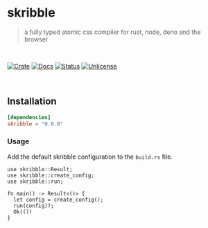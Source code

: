 # skribble

> a fully typed atomic css compiler for rust, node, deno and the browser

<br />

[![Crate][crate-image]][crate-link] [![Docs][docs-image]][docs-link] [![Status][ci-status-image]][ci-status-link] [![Unlicense][unlicense-image]][unlicense-link]

<br />

## Installation

```toml
[dependencies]
skribble = "0.0.0"
```

### Usage

Add the default skribble configuration to the `build.rs` file.

```rust,no_run
use skribble::Result;
use skribble::create_config;
use skribble::run;

fn main() -> Result<()> {
  let config = create_config();
  run(config)?;
  Ok(())
}
```

[crate-image]: https://img.shields.io/crates/v/skribble.svg
[crate-link]: https://crates.io/crates/skribble
[docs-image]: https://docs.rs/skribble/badge.svg
[docs-link]: https://docs.rs/skribble/
[ci-status-image]: https://github.com/ifiokjr/skribble/workflows/ci/badge.svg
[ci-status-link]: https://github.com/ifiokjr/skribble/actions?query=workflow:ci
[unlicense-image]: https://img.shields.io/badge/license-Unlicence-blue.svg
[unlicense-link]: https://opensource.org/license/unlicense
